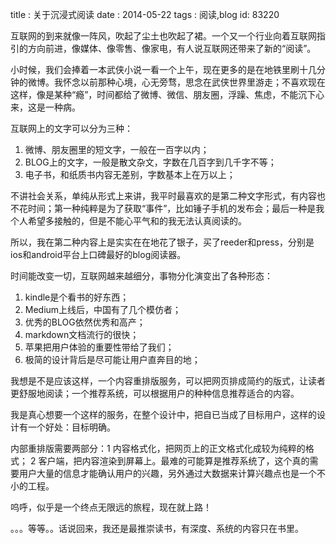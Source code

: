 title : 关于沉浸式阅读
date : 2014-05-22
tags : 阅读,blog
id: 83220

互联网的到来就像一阵风，吹起了尘土也吹起了裙。一个又一个行业向着互联网指引的方向前进，像媒体、像零售、像家电，有人说互联网还带来了新的“阅读”。

小时候，我们会捧着一本武侠小说一看一个上午，现在更多的是在地铁里刷十几分钟的微博。我怀念以前那种心境，心无旁骛，思念在武侠世界里游走；不喜欢现在这样，像是某种“瘾”，时间都给了微博、微信、朋友圈，浮躁、焦虑，不能沉下心来，这是一种病。

互联网上的文字可以分为三种：

1. 微博、朋友圈里的短文字，一般在一百字以内；
2. BLOG上的文字，一般是散文杂文，字数在几百字到几千字不等；
3. 电子书，和纸质书内容无差别，字数基本上在万以上；

不讲社会关系，单纯从形式上来讲，我平时最喜欢的是第二种文字形式，有内容也不花时间；第一种纯粹是为了获取“事件”，比如锤子手机的发布会；最后一种是我个人希望多接触的，但是不能心平气和的我无法认真阅读的。

所以，我在第二种内容上是实实在在地花了银子，买了reeder和press，分别是ios和android平台上口碑最好的blog阅读器。

时间能改变一切，互联网越来越细分，事物分化演变出了各种形态：

1. kindle是个看书的好东西；
2. Medium上线后，中国有了几个模仿者；
3. 优秀的BLOG依然优秀和高产；
4. markdown文档流行的很快；
5. 苹果把用户体验的重要性带给了我们；
6. 极简的设计背后是尽可能让用户直奔目的地；

我想是不是应该这样，一个内容重排版服务，可以把网页排成简约的版式，让读者更舒服地阅读；一个推荐系统，可以根据用户的种种信息推荐适合的内容。

我是真心想要一个这样的服务，在整个设计中，把自已当成了目标用户，这样的设计有一个好处：目标明确。

内部重排版需要两部分：1 内容格式化，把网页上的正文格式化成较为纯粹的格式； 2 客户端，把内容渲染到屏幕上。最难的可能算是推荐系统了，这个真的需要用户大量的信息才能确认用户的兴趣，另外通过大数据来计算兴趣点也是一个不小的工程。

呜呼，似乎是一个终点无限远的旅程，现在就上路！

。。。等等。。话说回来，我还是最推崇读书，有深度、系统的内容只在书里。